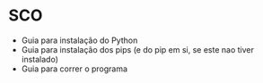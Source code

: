 # SCO

- Guia para instalação do Python
- Guia para instalação dos pips (e do pip em si, se este nao tiver instalado)
- Guia para correr o programa
